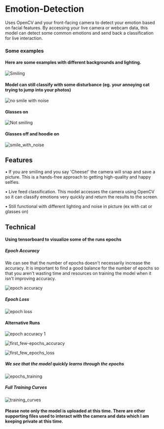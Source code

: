 # Emotion-Detection
Uses OpenCV and your front-facing camera to detect your emotion based on facial features. By accessing your live camera or webcam data, this model can detect some common emotions and send back a classification for live interaction. 

### Some examples
#### Here are some examples with different backgrounds and lighting.


![Smiling](https://user-images.githubusercontent.com/41659296/71372598-d94e8780-2582-11ea-8ce9-b7409005fd90.PNG)


#### Model can still classify with some disturbance (eg. your annoying cat trying to jump into your photos)
![no smile with noise](https://user-images.githubusercontent.com/41659296/71372618-e4091c80-2582-11ea-81df-5fb12086f2d7.PNG)


#### Glasses on
![Not smiling](https://user-images.githubusercontent.com/41659296/71372658-f71bec80-2582-11ea-904d-558e38195580.PNG)

#### Glasses off and hoodie on
![smile_with_noise](https://user-images.githubusercontent.com/41659296/71372754-42ce9600-2583-11ea-92f9-a1c9c0e54f25.PNG)

## Features
  • If you are smiling and you say 'Cheese!' the camera will snap and save a picture. This is a hands-free approach to getting high-quality and happy selfies.

  • Live feed classification. This model accesses the camera using OpenCV so it can classify emotions very quickly and return the results to the screen.
  
  • Still functional with different lighting and noise in picture (ex with cat or glasses on)
  
  
## Technical 
#### Using tensorboard to visualize some of the runs epochs

##### Epoch Accuracy
We can see that the number of epochs doesn't necessarily increase the accuracy. It is important to find a good balance for the number of epochs so that you aren't wasting time and resources on training the model when it isn't improving accuracy. 

![epoch accuracy](https://user-images.githubusercontent.com/41659296/71373507-672b7200-2585-11ea-81f2-cce869c8f761.PNG)


##### Epoch Loss
![epoch loss](https://user-images.githubusercontent.com/41659296/71373515-6a266280-2585-11ea-8e7c-de57d2dbf200.PNG)


#### Alternative Runs

![epoch accuracy 1](https://user-images.githubusercontent.com/41659296/71373521-6e528000-2585-11ea-9569-32d5b684787f.PNG)



![first_few-epochs_accuracy](https://user-images.githubusercontent.com/41659296/71373533-82967d00-2585-11ea-93b4-4d8694452c6a.PNG)



![first_few_epochs_loss](https://user-images.githubusercontent.com/41659296/71373539-8b874e80-2585-11ea-8f6f-ec25a084bb04.PNG)

##### We see that the model quickly learns through the epochs

![epochs_training](https://user-images.githubusercontent.com/41659296/71373544-917d2f80-2585-11ea-9b42-442c53fcf581.PNG)


##### Full Training Curves
![training_curves](https://user-images.githubusercontent.com/41659296/71373560-a22da580-2585-11ea-9840-d1eb299d4b6f.PNG)


#### Please note only the model is uploaded at this time. There are other supporting files used to interact with the camera and data which I am keeping private at this time. 
